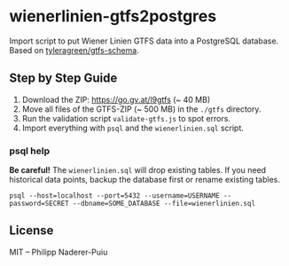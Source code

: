 # wienerlinien-gtfs2postgres

Import script to put Wiener Linien GTFS data into a PostgreSQL database.
Based on [tyleragreen/gtfs-schema](https://github.com/tyleragreen/gtfs-schema).

## Step by Step Guide

1. Download the ZIP: https://go.gv.at/l9gtfs (~ 40 MB)
1. Move all files of the GTFS-ZIP (~ 500 MB) in the `./gtfs` directory.
1. Run the validation script `validate-gtfs.js` to spot errors.
1. Import everything with `psql` and the `wienerlinien.sql` script.

### psql help

**Be careful!** The `wienerlinien.sql` will drop existing tables. If you
need historical data points, backup the database first
or rename existing tables. 

```
psql --host=localhost --port=5432 --username=USERNAME --password=SECRET --dbname=SOME_DATABASE --file=wienerlinien.sql 
```

## License

MIT – Philipp Naderer-Puiu